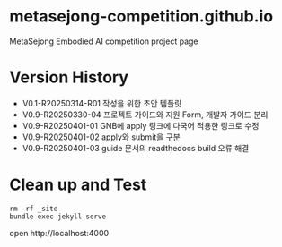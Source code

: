 # metasejong-competition.github.io
MetaSejong Embodied AI competition project page

# Version History

- V0.1-R20250314-R01 작성을 위한 초안 템플릿 
- V0.9-R20250330-04 프로젝트 가이드와 지원 Form, 개발자 가이드 분리
- V0.9-R20250401-01 GNB에 apply 링크에 다국어 적용한 링크로 수정
- V0.9-R20250401-02 apply와 submit을 구분 
- V0.9-R20250401-03 guide 문서의 readthedocs build 오류 해결

# Clean up and Test 

```
rm -rf _site
bundle exec jekyll serve
```

open http://localhost:4000 

